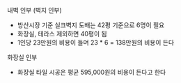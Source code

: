 내벽 인부 (벽지 인부)
- 방산시장 기준 실크벽지 도배는 42평 기준으로 6명이 필요
- 화장실, 테라스 제외하면 40평이 됨
- 1인당 23만원의 비용이 들며 23 * 6 = 138만원의 비용이 든다

화장실 인부
- 화장실 타일 시공은 평균 595,000원의 비용이 든다고 한다
